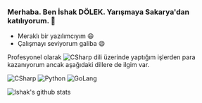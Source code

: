 ### Merhaba. Ben İshak DÖLEK. Yarışmaya Sakarya'dan katılıyorum. 👋
- Meraklı bir yazılımcıyım 😄
- Çalışmayı seviyorum galiba 😄


Profesyonel olarak ![CSharp](https://img.shields.io/badge/-C%23-239120?style=flat&logo=c%20sharp&logoColor=fff) dili üzerinde yaptığım işlerden para kazanıyorum ancak aşağıdaki dillere de ilgim var. 


![CSharp](https://img.shields.io/badge/-C%23-239120?style=flat&logo=c%20sharp&logoColor=fff)
![Python](https://img.shields.io/badge/python%20-%2314354C.svg?&style=flat&logo=python&logoColor=white)
![GoLang](https://img.shields.io/badge/go-%2300ADD8.svg?&style=flat&logo=go&logoColor=white)


<!--
**ishakdolek/ishakdolek** is a ✨ _special_ ✨ repository because its `README.md` (this file) appears on your GitHub profile.

Here are some ideas to get you started:

- 
- 🌱 I’m currently learning ...
- 👯 I’m looking to collaborate on ...
- 🤔 I’m looking for help with ...
- 💬 Ask me about ...
- 📫 How to reach me: ...
- 😄 Pronouns: ...
- ⚡ Fun fact: ...
-->


![Ishak's github stats](https://github-readme-stats.vercel.app/api?username=ishakdolek)
